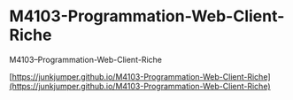 # M4103-Programmation-Web-Client-Riche
M4103–Programmation-Web-Client-Riche

 [https://junkjumper.github.io/M4103-Programmation-Web-Client-Riche](https://junkjumper.github.io/M4103-Programmation-Web-Client-Riche)